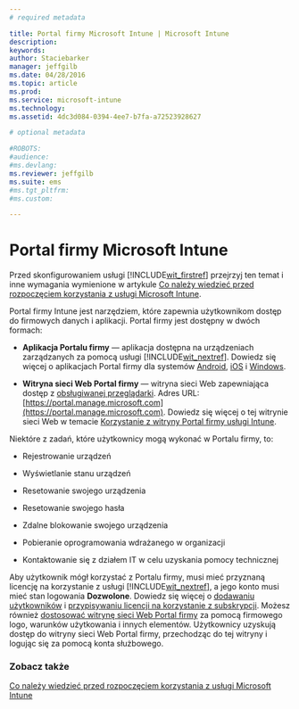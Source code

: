 ```yaml
---
# required metadata

title: Portal firmy Microsoft Intune | Microsoft Intune
description:
keywords:
author: Staciebarker
manager: jeffgilb
ms.date: 04/28/2016
ms.topic: article
ms.prod:
ms.service: microsoft-intune
ms.technology:
ms.assetid: 4dc3d084-0394-4ee7-b7fa-a72523928627

# optional metadata

#ROBOTS:
#audience:
#ms.devlang:
ms.reviewer: jeffgilb
ms.suite: ems
#ms.tgt_pltfrm:
#ms.custom:

---
```


# Portal firmy Microsoft Intune

Przed skonfigurowaniem usługi [!INCLUDE[wit_firstref](../includes/wit_firstref_md.md)] przejrzyj ten temat i inne wymagania wymienione w artykule [Co należy wiedzieć przed rozpoczęciem korzystania z usługi Microsoft Intune](what-to-know-before-you-start-microsoft-intune.md).

Portal firmy Intune jest narzędziem, które zapewnia użytkownikom dostęp do firmowych danych i aplikacji. Portal firmy jest dostępny w dwóch formach:

-   **Aplikacja Portalu firmy** — aplikacja dostępna na urządzeniach zarządzanych za pomocą usługi [!INCLUDE[wit_nextref](../includes/wit_nextref_md.md)]. Dowiedz się więcej o aplikacjach Portal firmy dla systemów [Android](/Intune/EndUser/using-your-android-device-with-intune), [iOS](/Intune/EndUser/using-your-ios-or-mac-os-x-device-with-intune)
i [Windows](/Intune/EndUser/using-your-windows-device-with-intune).


- **Witryna sieci Web Portal firmy** — witryna sieci Web zapewniająca dostęp z [obsługiwanej przeglądarki](supported-web-browsers.md). Adres URL: [https://portal.manage.microsoft.com](https://portal.manage.microsoft.com). Dowiedz się więcej o tej witrynie sieci Web w temacie [Korzystanie z witryny Portal firmy usługi Intune](/Intune/EndUser/using-the-intune-company-portal-website).

Niektóre z zadań, które użytkownicy mogą wykonać w Portalu firmy, to:

-   Rejestrowanie urządzeń

-   Wyświetlanie stanu urządzeń

-   Resetowanie swojego urządzenia

-   Resetowanie swojego hasła

-   Zdalne blokowanie swojego urządzenia

-   Pobieranie oprogramowania wdrażanego w organizacji

-   Kontaktowanie się z działem IT w celu uzyskania pomocy technicznej

Aby użytkownik mógł korzystać z Portalu firmy, musi mieć przyznaną licencję na korzystanie z usługi [!INCLUDE[wit_nextref](../includes/wit_nextref_md.md)], a jego konto musi mieć stan logowania **Dozwolone**. Dowiedz się więcej o [dodawaniu użytkowników](start-with-a-paid-subscription-to-microsoft-intune-step-3.md) i [przypisywaniu licencji na korzystanie z subskrypcji](start-with-a-paid-subscription-to-microsoft-intune-step-4.md). Możesz również [dostosować witrynę sieci Web Portal firmy](start-with-a-paid-subscription-to-microsoft-intune-step-7.md) za pomocą firmowego logo, warunków użytkowania i innych elementów. Użytkownicy uzyskują dostęp do witryny sieci Web Portal firmy, przechodząc do tej witryny i logując się za pomocą konta służbowego.

### Zobacz także
[Co należy wiedzieć przed rozpoczęciem korzystania z usługi Microsoft Intune](what-to-know-before-you-start-microsoft-intune.md)


<!--HONumber=May16_HO1-->


